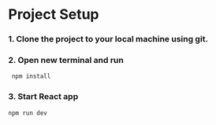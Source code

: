 # Project Setup

### 1. Clone the project to your local machine using git.


### 2. Open new terminal and run 
   ```bash
    npm install
```
### 3. Start React app 
```bash
npm run dev
```









